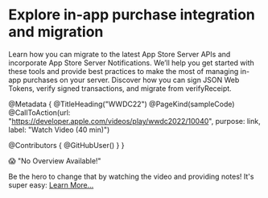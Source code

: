 # Explore in-app purchase integration and migration

Learn how you can migrate to the latest App Store Server APIs and incorporate App Store Server Notifications. We’ll help you get started with these tools and provide best practices to make the most of managing in-app purchases on your server. Discover how you can sign JSON Web Tokens, verify signed transactions, and migrate from verifyReceipt.


@Metadata {
   @TitleHeading("WWDC22")
   @PageKind(sampleCode)
   @CallToAction(url: "https://developer.apple.com/videos/play/wwdc2022/10040", purpose: link, label: "Watch Video (40 min)")

   @Contributors {
      @GitHubUser(<replace this with your GitHub handle>)
   }
}

😱 "No Overview Available!"

Be the hero to change that by watching the video and providing notes! It's super easy:
 [Learn More…](https://wwdcnotes.com/documentation/wwdcnotes/contributing)
